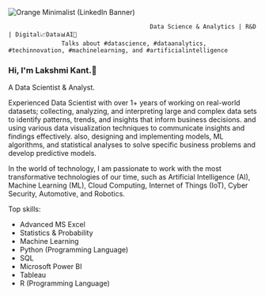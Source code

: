![Orange Minimalist (LinkedIn Banner)](https://user-images.githubusercontent.com/43418706/235456391-091e9252-26b2-4eff-aa84-eb0fd5e6fbe6.png)

                                            Data Science & Analytics | R&D | Digital📈Data📊AI🎯
                   Talks about #datascience, #dataanalytics, #techinnovation, #machinelearning, and #artificialintelligence
### Hi, I'm Lakshmi Kant.👋
A Data Scientist & Analyst. 

Experienced Data Scientist with over 1+ years of working on real-world datasets; collecting, analyzing, and interpreting large and complex data sets to identify patterns, trends, and insights that inform business decisions. and using various data visualization techniques to communicate insights and findings effectively. also, designing and implementing models, ML algorithms, and statistical analyses to solve specific business problems and develop predictive models. 

In the world of technology, I am passionate to work with the most transformative technologies of our time, such as Artificial Intelligence (AI), Machine Learning (ML), Cloud Computing, Internet of Things (IoT), Cyber Security, Automotive, and Robotics.

Top skills:
* Advanced MS Excel 
* Statistics & Probability 
* Machine Learning 
* Python (Programming Language) 
* SQL 
* Microsoft Power BI
* Tableau
* R (Programming Language) 


